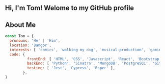 ## Hi, I'm Tom! Welome to my GitHub profile

## About Me

```javascript
const Tom = {
  pronouns: 'He' | 'Him',
  location: 'Bangor',
  interests: [ 'comics', 'walking my dog', 'musical-production', 'gaming' ],
  code: {
          frontEnd: [ 'HTML', 'CSS', 'Javascript', 'React', 'Bootstrap' ],
          backEnd: [ 'Python', 'Sinatra', 'MongoDB', 'PostgreSQL', 'Git', 'Node', 'Express' ],
          testing: [ 'Jest', 'Cypress', 'Rspec' ],
        },
}

```
